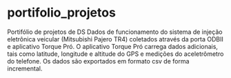 # portifolio_projetos
Portifólio de projetos de DS
Dados de funcionamento do sistema de injeção eletrônica veicular (Mitsubishi Pajero TR4) coletados através da porta ODBII e aplicativo Torque Pró. 
O aplicativo Torque Pró carrega dados adicionais, tais como latitude, longitude e altitude do GPS e medições do aceletrômetro do telefone.
Os dados são exportados em formato csv de forma incremental.
